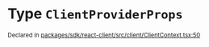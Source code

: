# Type `ClientProviderProps`
<sub>Declared in [packages/sdk/react-client/src/client/ClientContext.tsx:50](https://github.com/dxos/dxos/blob/bfdd5a17b/packages/sdk/react-client/src/client/ClientContext.tsx#L50)</sub>






